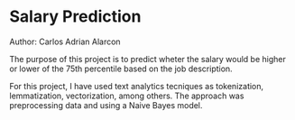 # Salary Prediction

Author: Carlos Adrian Alarcon

The purpose of this project is to predict wheter the salary would be higher or lower of the 75th percentile based on the job description.

For this project, I have used text analytics tecniques as tokenization, lemmatization, vectorization, among others. The approach was preprocessing data and using a Naive Bayes model.